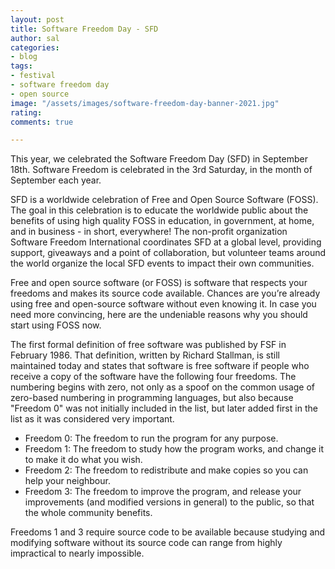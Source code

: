 ```yaml
---
layout: post
title: Software Freedom Day - SFD
author: sal
categories:
- blog
tags:
- festival
- software freedom day
- open source
image: "/assets/images/software-freedom-day-banner-2021.jpg"
rating: 
comments: true

---
```

This year, we celebrated the Software Freedom Day (SFD) in September 18th. Software Freedom is celebrated in the 3rd Saturday, in the month of September each year.

SFD is a worldwide celebration of Free and Open Source Software (FOSS). The goal in this celebration is to educate the worldwide public about the benefits of using high quality FOSS in education, in government, at home, and in business - in short, everywhere! The non-profit organization Software Freedom International coordinates SFD at a global level, providing support, giveaways and a point of collaboration, but volunteer teams around the world organize the local SFD events to impact their own communities.

Free and open source software (or FOSS) is software that respects your freedoms and makes its source code available. Chances are you’re already using free and open-source software without even knowing it. In case you need more convincing, here are the undeniable reasons why you should start using FOSS now.

The first formal definition of free software was published by FSF in February 1986. That definition, written by Richard Stallman, is still maintained today and states that software is free software if people who receive a copy of the software have the following four freedoms. The numbering begins with zero, not only as a spoof on the common usage of zero-based numbering in programming languages, but also because "Freedom 0" was not initially included in the list, but later added first in the list as it was considered very important.

* Freedom 0: The freedom to run the program for any purpose.
* Freedom 1: The freedom to study how the program works, and change it to make it do what you wish.
* Freedom 2: The freedom to redistribute and make copies so you can help your neighbour.
* Freedom 3: The freedom to improve the program, and release your improvements (and modified versions in general) to the public, so that the whole community benefits.

Freedoms 1 and 3 require source code to be available because studying and modifying software without its source code can range from highly impractical to nearly impossible.